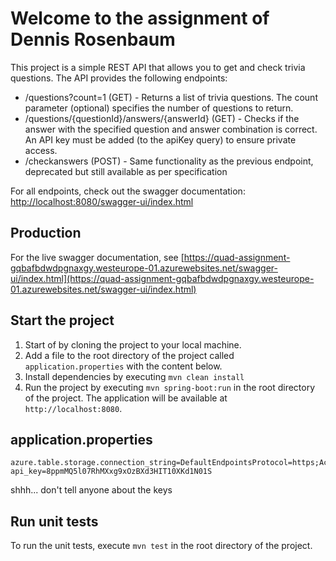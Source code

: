 # Welcome to the assignment of Dennis Rosenbaum

This project is a simple REST API that allows you to get and check trivia questions. The API provides the following endpoints:
- /questions?count=1 (GET) - Returns a list of trivia questions. The count parameter (optional) specifies the number of questions to return.
- /questions/{questionId}/answers/{answerId} (GET) - Checks if the answer with the specified question and answer combination is correct. An API key must be added (to the apiKey query) to ensure private access.
- /checkanswers (POST) - Same functionality as the previous endpoint, deprecated but still available as per specification

For all endpoints, check out the swagger documentation: [http://localhost:8080/swagger-ui/index.html](http://localhost:8080/swagger-ui/index.html)

## Production
For the live swagger documentation, see [https://quad-assignment-gqbafbdwdpgnaxgy.westeurope-01.azurewebsites.net/swagger-ui/index.html](https://quad-assignment-gqbafbdwdpgnaxgy.westeurope-01.azurewebsites.net/swagger-ui/index.html)

## Start the project
1. Start of by cloning the project to your local machine.
2. Add a file to the root directory of the project called `application.properties` with the content below.
3. Install dependencies by executing `mvn clean install`
4. Run the project by executing `mvn spring-boot:run` in the root directory of the project. The application will be available at `http://localhost:8080`.

## application.properties
```
azure.table.storage.connection_string=DefaultEndpointsProtocol=https;AccountName=quadassignment;AccountKey=RwJjNQKGw9EiE8KiCfmMYMgn2xu6Zt5FIbfhsRDXpnAfjMJg0zNBiE1+6N/chPFtDMvFEOM4bXjR+AStcOKOUA==;EndpointSuffix=core.windows.net
api_key=8ppmMQ5l07RhMXxg9xOzBXd3HIT10XKd1N01S
```
shhh... don't tell anyone about the keys

## Run unit tests
To run the unit tests, execute `mvn test` in the root directory of the project.
